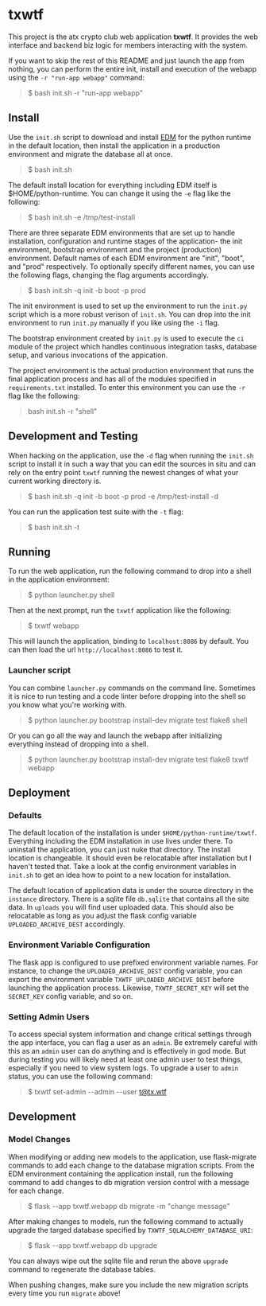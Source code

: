 # txwtf
This project is the atx crypto club web application **txwtf**. It provides the web interface and backend biz logic for members interacting with the system.

If you want to skip the rest of this README and just launch the app from nothing, you can perform the entire init, install and execution of the webapp using the `-r "run-app webapp"` command:
> $ bash init.sh -r "run-app webapp"

## Install

Use the `init.sh` script to download and install [EDM](https://www.enthought.com/edm/) for the python runtime in the default location, then install the application in a production environment and migrate the database all at once.
> $ bash init.sh

The default install location for everything including EDM itself is $HOME/python-runtime. You can change it using the `-e` flag like the following:
> $ bash init.sh -e /tmp/test-install

There are three separate EDM environments that are set up to handle installation, configuration and runtime stages of the application- the init environment, bootstrap environment and the project (production) environment. Default names of each EDM environment are "init", "boot", and "prod" respectively. To optionally specify different names, you can use the following flags, changing the flag arguments accordingly.
> $ bash init.sh -q init -b boot -p prod

The init environment is used to set up the environment to run the `init.py` script which is a more robust verison of `init.sh`. You can drop into the init environment to run `init.py` manually if you like using the `-i` flag.

The bootstrap environment created by `init.py` is used to execute the `ci` module of the project which handles continuous integration tasks, database setup, and various invocations of the appication.

The project environment is the actual production environment that runs the final application process and has all of the modules specified in `requirements.txt` installed. To enter this environment you can use the `-r` flag like the following:
> bash init.sh -r "shell"

## Development and Testing

When hacking on the application, use the `-d` flag when running the `init.sh` script to install it in such a way that you can edit the sources in situ and can rely on the entry point `txwtf` running the newest changes of what your current working directory is.
> $ bash init.sh -q init -b boot -p prod -e /tmp/test-install -d

You can run the application test suite with the `-t` flag:
> $ bash init.sh -t

## Running
To run the web application, run the following command to drop into a shell in the application environment:
> $ python launcher.py shell

Then at the next prompt, run the `txwtf` application like the following:
> $ txwtf webapp

This will launch the application, binding to `localhost:8086` by default. You can then load the url `http://localhost:8086` to test it.

### Launcher script
You can combine `launcher.py` commands on the command line. Sometimes it is nice to run testing and a code linter before dropping into the shell so you know what you're working with.
> $ python launcher.py bootstrap install-dev migrate test flake8 shell

Or you can go all the way and launch the webapp after initializing everything instead of dropping into a shell.
> $ python launcher.py bootstrap install-dev migrate test flake8 txwtf webapp

## Deployment

### Defaults
The default location of the installation is under `$HOME/python-runtime/txwtf`. Everything including the EDM installation in use lives under there. To uninstall the application, you can just nuke that directory. The install location is changeable. It should even be relocatable after installation but I haven't tested that. Take a look at the config environment variables in `init.sh` to get an idea how to point to a new location for installation.

The default location of application data is under the source directory in the `instance` directory. There is a sqlite file `db.sqlite` that contains all the site data. In `uploads` you will find user uploaded data. This should also be relocatable as long as you adjust the flask config variable `UPLOADED_ARCHIVE_DEST` accordingly.

### Environment Variable Configuration
The flask app is configured to use prefixed environment variable names. For instance, to change the `UPLOADED_ARCHIVE_DEST` config variable, you can export the environment variable `TXWTF_UPLOADED_ARCHIVE_DEST` before launching the application process. Likewise, `TXWTF_SECRET_KEY` will set the `SECRET_KEY` config variable, and so on.

### Setting Admin Users
To access special system information and change critical settings through the app interface, you can flag a user as an `admin`. Be extremely careful with this as an `admin` user can do anything and is effectively in god mode. But during testing you will likely need at least one admin user to test things, especially if you need to view system logs. To upgrade a user to `admin` status, you can use the following command:
> $ txwtf set-admin --admin --user t@tx.wtf

## Development

### Model Changes
When modifying or adding new models to the application, use flask-migrate commands to add each change to the database migration scripts. From the EDM environment containing the application install, run the following command to add changes to db migration version control with a message for each change.
> $ flask --app txwtf.webapp db migrate -m "change message"

After making changes to models, run the following command to actually upgrade the targed database specified by `TXWTF_SQLALCHEMY_DATABASE_URI`:
> $ flask --app txwtf.webapp db upgrade

You can always wipe out the sqlite file and rerun the above `upgrade` command to regenerate the database tables.

When pushing changes, make sure you include the new migration scripts every time you run `migrate` above!
